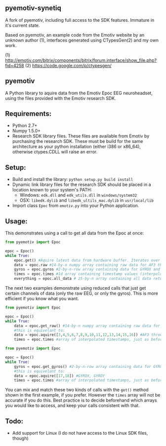 pyemotiv-synetiq
----------------

A fork of pyemotiv, including full access to the SDK features. Immature in it's current state.

Based on pyemotiv, an example code from the Emotiv website by an unknown author (1),
interfaces generated using CTypesGen(2) and my own work. 

(1) http://emotiv.com/bitrix/components/bitrix/forum.interface/show_file.php?fid=4258
(2) https://code.google.com/p/ctypesgen/

pyemotiv
---------

A Python library to aquire data from the Emotiv Epoc EEG neuroheadset, using
the files provided with the Emotiv research SDK.

Requirements:
-------------
- Python 2.7+
- Numpy 1.5.0+
- Research SDK library files. These files are available from Emotiv by purchasing the research SDK.
These must be build for the same architecture as your python installation (either i386 or x86_64), 
otherwise ctypes.CDLL will raise an error. 

Setup:
------
- Build and install the library: `python setup.py build install`
- Dynamic link library files for the research SDK should be placed in a 
location known to your system's PATH:
    - Windows: `edk.dll` and `edk_utils.dll` in `windows/system32`
    - OSX: `libedk.dylib` and `libedk_ultils_mac.dylib` in `usr/local/lib`
- Import class `Epoc` from `emotiv.py` into your Python application.

Usage:
-------
This demonstrates using a call to get all data from the Epoc at once:

```python
from pyemotiv import Epoc

epoc = Epoc()
while True:
    epoc.get() #Aquire latest data from hardware buffer. Iterates over all channels
    data = epoc.raw #14-by-n numpy array containing raw data for AF3 through AF4
    gyros = epoc.gyros #2-by-n-row array containing data for GYROX and GYROY
    times = epoc.times #1d array containing timestamp values (interpolated)
    everything = epoc.all_data # 25-by-n array containing all data returned by emotiv
```
The next two examples demonstrate using reduced calls that just get certain channels of data
(only the raw EEG, or only the gyros). This is more efficient if you know what you want.
```python
from pyemotiv import Epoc

epoc = Epoc()
while True:
    data = epoc.get_raw() #14-by-n numpy array containing raw data for AF3 through AF4
    #this is equivelant to:
    data = epoc.aquire([3,4,5,6,7,8,9,10,11,12,13,14,15,16]) #AF3 through AF4
    times = epoc.times #array of interpolated timestamps, just as before
```

```python
from pyemotiv import Epoc

epoc = Epoc()
while True:
    gyros = epoc.get_gyros() #2-by-n-row array containing data for GYROX and GYROY
    #this is equivelant to:
    data = epoc.aquire([17,18]) #GYROX, GYROY
    times = epoc.times #array of interpolated timestamps, just as before
```
You can mix and match these two kinds of calls with the `get()` method shown in 
the first example, if you prefer. However the `times` array will not be accurate 
if you do this. Best practice is to decide beforehand which arrays you would 
like to access, and keep your calls consistent with that.

Todo:
------
- Add support for Linux (I do not have access to the Linux SDK files, though)
